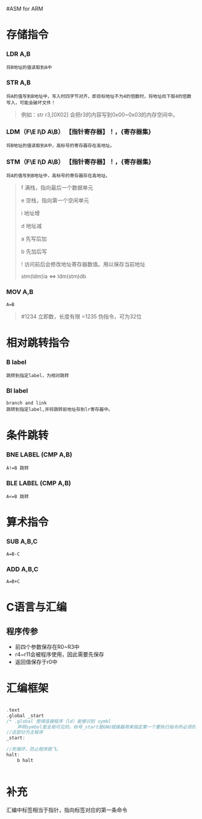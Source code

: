 #ASM for ARM
# 存储指令

### LDR A,B
    将B地址的值读取到A中

### STR A,B
    将A的值写到B地址中，写入时四字节对齐，即目标地址不为4的倍数时，将地址向下取4的倍数写入，可能会破坏文件！
>例如：str r3,[0X02] 会把r3的内容写到0x00~0x03的内存空间中。 


### LDM（F\E I\D A\B） 【指针寄存器】！，{寄存器集}
    将B地址的值读取到A中，高标号的寄存器存在高地址。

### STM（F\E I\D A\B） 【指针寄存器】！，{寄存器集}
    将A的值写到B地址中，高标号的寄存器存在高地址。


> f 满栈，指向最后一个数据单元
> 
> e 空栈，指向第一个空闲单元
>  
> i 地址增
> 
> d 地址减
> 
> a 先写后加
> 
> b 先加后写
> 
> ! 访问前后会修改地址寄存器数值。用以保存当前地址
> 
> stm(ldm)ia <=> ldm(stm)db

### MOV A,B
    A=B
> #1234 立即数，长度有限
> =1235 伪指令，可为32位

# 相对跳转指令
### B label 
    跳转到指定label，为相对跳转
### Bl label 
    branch and link
    跳转到指定label,并将跳转前地址存到lr寄存器中。

# 条件跳转
### BNE LABEL (CMP A,B)
    A!=B 跳转
### BLE LABEL (CMP A,B)
    A<=B 跳转
# 算术指令
### SUB A,B,C
    A=B-C
### ADD A,B,C
    A=B+C

# C语言与汇编

## 程序传参

* 前四个参数保存在R0~R3中
* r4~r11会被程序使用，因此需要先保存
* 返回值保存于r0中

# 汇编框架
```c

.text
.global _start
/* .global 使得连接程序（ld）能够识别 symbl
    声明symbol是全局可见的。标号_start是GNU链接器用来指定第一个要执行指令所必须的,同样的是全局可见的(并且只能出现在一个模块中)*/
//这部分为主程序
_start:
    
//死循环，防止程序跑飞。
halt:
	b halt
    

```

# 补充
汇编中标签相当于指针，指向标签对应的第一条命令